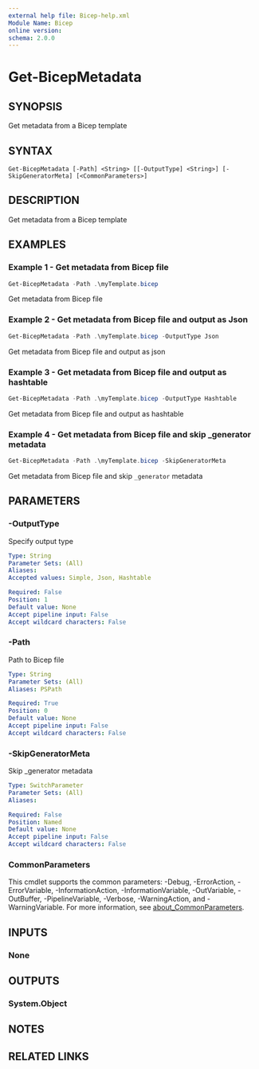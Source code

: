 ```yaml
---
external help file: Bicep-help.xml
Module Name: Bicep
online version:
schema: 2.0.0
---
```


# Get-BicepMetadata

## SYNOPSIS
Get metadata from a Bicep template

## SYNTAX

```
Get-BicepMetadata [-Path] <String> [[-OutputType] <String>] [-SkipGeneratorMeta] [<CommonParameters>]
```

## DESCRIPTION
Get metadata from a Bicep template

## EXAMPLES

### Example 1 - Get metadata from Bicep file
```powershell
Get-BicepMetadata -Path .\myTemplate.bicep
```

Get metadata from Bicep file

### Example 2 - Get metadata from Bicep file and output as Json
```powershell
Get-BicepMetadata -Path .\myTemplate.bicep -OutputType Json
```

Get metadata from Bicep file and output as json

### Example 3 - Get metadata from Bicep file and output as hashtable
```powershell
Get-BicepMetadata -Path .\myTemplate.bicep -OutputType Hashtable
```

Get metadata from Bicep file and output as hashtable

### Example 4 - Get metadata from Bicep file and skip _generator metadata
```powershell
Get-BicepMetadata -Path .\myTemplate.bicep -SkipGeneratorMeta
```

Get metadata from Bicep file and skip `_generator` metadata

## PARAMETERS

### -OutputType
Specify output type

```yaml
Type: String
Parameter Sets: (All)
Aliases:
Accepted values: Simple, Json, Hashtable

Required: False
Position: 1
Default value: None
Accept pipeline input: False
Accept wildcard characters: False
```

### -Path
Path to Bicep file

```yaml
Type: String
Parameter Sets: (All)
Aliases: PSPath

Required: True
Position: 0
Default value: None
Accept pipeline input: False
Accept wildcard characters: False
```

### -SkipGeneratorMeta
Skip _generator metadata

```yaml
Type: SwitchParameter
Parameter Sets: (All)
Aliases:

Required: False
Position: Named
Default value: None
Accept pipeline input: False
Accept wildcard characters: False
```

### CommonParameters
This cmdlet supports the common parameters: -Debug, -ErrorAction, -ErrorVariable, -InformationAction, -InformationVariable, -OutVariable, -OutBuffer, -PipelineVariable, -Verbose, -WarningAction, and -WarningVariable. For more information, see [about_CommonParameters](http://go.microsoft.com/fwlink/?LinkID=113216).

## INPUTS

### None

## OUTPUTS

### System.Object
## NOTES

## RELATED LINKS
